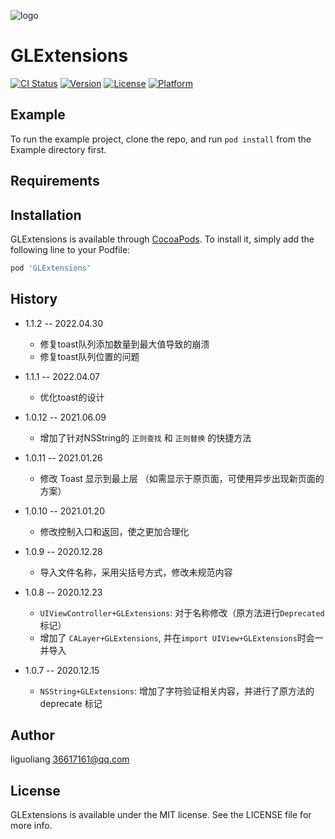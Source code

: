 ![logo](https://github.com/GL9700/gl9700.github.io/blob/master/GLSLogo_800.png?raw=true)
# GLExtensions

[![CI Status](https://img.shields.io/travis/36617161@qq.com/GLExtensions.svg?style=flat)](https://travis-ci.org/36617161@qq.com/GLExtensions)
[![Version](https://img.shields.io/cocoapods/v/GLExtensions.svg?style=flat)](https://cocoapods.org/pods/GLExtensions)
[![License](https://img.shields.io/cocoapods/l/GLExtensions.svg?style=flat)](https://cocoapods.org/pods/GLExtensions)
[![Platform](https://img.shields.io/cocoapods/p/GLExtensions.svg?style=flat)](https://cocoapods.org/pods/GLExtensions)

## Example

To run the example project, clone the repo, and run `pod install` from the Example directory first.

## Requirements

## Installation

GLExtensions is available through [CocoaPods](https://cocoapods.org). To install
it, simply add the following line to your Podfile:

```ruby
pod 'GLExtensions'
```
## History
* 1.1.2 -- 2022.04.30
    * 修复toast队列添加数量到最大值导致的崩溃
    * 修复toast队列位置的问题
* 1.1.1 -- 2022.04.07
    * 优化toast的设计
* 1.0.12 -- 2021.06.09
    * 增加了针对NSString的 `正则查找` 和 `正则替换` 的快捷方法
* 1.0.11 -- 2021.01.26
    * 修改 Toast 显示到最上层 （如需显示于原页面，可使用异步出现新页面的方案）
* 1.0.10 -- 2021.01.20
    * 修改控制入口和返回，使之更加合理化
* 1.0.9 -- 2020.12.28
    * 导入文件名称，采用尖括号方式，修改未规范内容
* 1.0.8 -- 2020.12.23
    * `UIViewController+GLExtensions`: 对于名称修改（原方法进行`Deprecated`标记） 
    * 增加了 `CALayer+GLExtensions`, 并在`import UIView+GLExtensions`时会一并导入

* 1.0.7 -- 2020.12.15
    * `NSString+GLExtensions`: 增加了字符验证相关内容，并进行了原方法的 deprecate 标记
    
## Author

liguoliang 36617161@qq.com

## License

GLExtensions is available under the MIT license. See the LICENSE file for more info.
